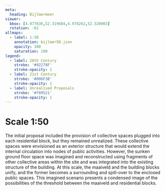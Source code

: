 ```yaml
---
meta:
  heading: Bijlmermeer
viewer:
  bbox: [4.977636,52.319684,4.978262,52.320003]
  rotation: -62
allmaps:
  - label: 1:50
    annotation: bijlmer50.json
    opacity: 100
    saturation: 100
legend:
  - label: 20th Century
    stroke: '#92278F'
    stroke-opacity: 1
  - label: 21st Century
    stroke: '#006F3B'
    stroke-opacity: 1
  - label: Unrealised Proposals
    stroke: '#f89521'
    stroke-opacity: 1
---
```

# Scale 1:50

The initial proposal included the provision of collective spaces plugged into each residential block, but they remained unrealized. These collective spaces were envisioned as an exterior structure that would extend the internal circulation into nodes of public activities. However, the sunken ground floor space was imagined and reconstructed using fragments of other collective areas within the site and was integrated into the existing structure of the building. At this scale, the maaiveld and the building blocks unify, and the former becomes a surrounding and spill-over to the enclosed public spaces. This imagined scenario presents a condensed image of the possibilities of the threshold between the maaiveld and residential blocks.